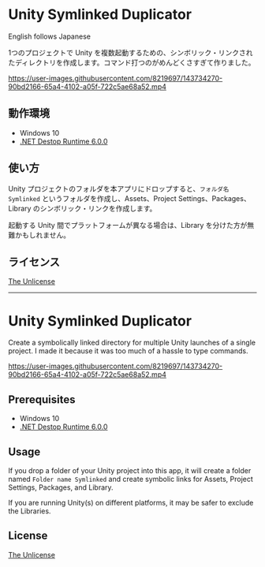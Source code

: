 # Unity Symlinked Duplicator

English follows Japanese

1つのプロジェクトで Unity を複数起動するための、シンボリック・リンクされたディレクトリを作成します。コマンド打つのがめんどくさすぎて作りました。

https://user-images.githubusercontent.com/8219697/143734270-90bd2166-65a4-4102-a05f-722c5ae68a52.mp4

## 動作環境

- Windows 10
- [.NET Destop Runtime 6.0.0](https://dotnet.microsoft.com/download/dotnet/6.0)

## 使い方

Unity プロジェクトのフォルダを本アプリにドロップすると、`フォルダ名 Symlinked` というフォルダを作成し、Assets、Project Settings、Packages、Library のシンボリック・リンクを作成します。

起動する Unity 間でプラットフォームが異なる場合は、Library を分けた方が無難かもしれません。

## ライセンス

[The Unlicense](LICENSE)

---

# Unity Symlinked Duplicator

Create a symbolically linked directory for multiple Unity launches of a single project. I made it because it was too much of a hassle to type commands.

https://user-images.githubusercontent.com/8219697/143734270-90bd2166-65a4-4102-a05f-722c5ae68a52.mp4

## Prerequisites

- Windows 10
- [.NET Destop Runtime 6.0.0](https://dotnet.microsoft.com/download/dotnet/6.0)

## Usage

If you drop a folder of your Unity project into this app, it will create a folder named `Folder name Symlinked` and create symbolic links for Assets, Project Settings, Packages, and Library.

If you are running Unity(s) on different platforms, it may be safer to exclude the Libraries.

## License

[The Unlicense](LICENSE)
